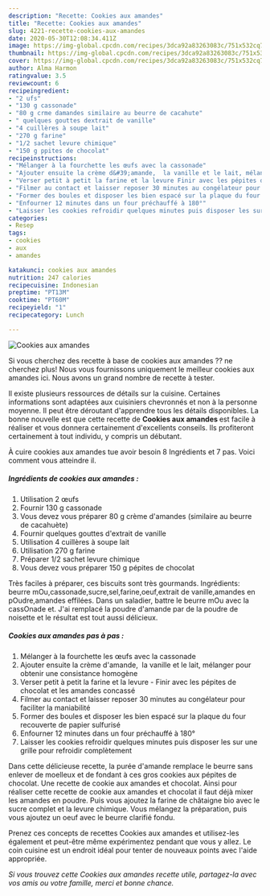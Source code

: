 ```yaml
---
description: "Recette: Cookies aux amandes"
title: "Recette: Cookies aux amandes"
slug: 4221-recette-cookies-aux-amandes
date: 2020-05-30T12:08:34.411Z
image: https://img-global.cpcdn.com/recipes/3dca92a83263083c/751x532cq70/cookies-aux-amandes-photo-principale-de-la-recette.jpg
thumbnail: https://img-global.cpcdn.com/recipes/3dca92a83263083c/751x532cq70/cookies-aux-amandes-photo-principale-de-la-recette.jpg
cover: https://img-global.cpcdn.com/recipes/3dca92a83263083c/751x532cq70/cookies-aux-amandes-photo-principale-de-la-recette.jpg
author: Alma Harmon
ratingvalue: 3.5
reviewcount: 6
recipeingredient:
- "2 ufs"
- "130 g cassonade"
- "80 g crme damandes similaire au beurre de cacahute"
- " quelques gouttes dextrait de vanille"
- "4 cuillères à soupe lait"
- "270 g farine"
- "1/2 sachet levure chimique"
- "150 g ppites de chocolat"
recipeinstructions:
- "Mélanger à la fourchette les œufs avec la cassonade"
- "Ajouter ensuite la crème d&#39;amande,  la vanille et le lait, mélanger pour obtenir une consistance homogène"
- "Verser petit à petit la farine et la levure Finir avec les pépites de chocolat et les amandes concassé"
- "Filmer au contact et laisser reposer 30 minutes au congélateur pour faciliter la maniabilité"
- "Former des boules et disposer les bien espacé sur la plaque du four recouverte de papier sulfurisé"
- "Enfourner 12 minutes dans un four préchauffé à 180°"
- "Laisser les cookies refroidir quelques minutes puis disposer les sur une grille pour refroidir complètement"
categories:
- Resep
tags:
- cookies
- aux
- amandes

katakunci: cookies aux amandes 
nutrition: 247 calories
recipecuisine: Indonesian
preptime: "PT13M"
cooktime: "PT60M"
recipeyield: "1"
recipecategory: Lunch

---
```



![Cookies aux amandes](https://img-global.cpcdn.com/recipes/3dca92a83263083c/751x532cq70/cookies-aux-amandes-photo-principale-de-la-recette.jpg)

Si vous cherchez des recette à base de cookies aux amandes ?? ne cherchez plus! Nous vous fournissons uniquement le meilleur cookies aux amandes ici. Nous avons un grand nombre de recette à tester.

Il existe plusieurs ressources de détails sur la cuisine. Certaines informations sont adaptées aux cuisiniers chevronnés et non à la personne moyenne. Il peut être déroutant d'apprendre tous les détails disponibles. La bonne nouvelle est que cette recette de <strong> Cookies aux amandes </strong> est facile à réaliser et vous donnera certainement d'excellents conseils. Ils profiteront certainement à tout individu, y compris un débutant.

<!--inarticleads1-->

À cuire cookies aux amandes tue avoir besoin 8 Ingrédients et 7 pas. Voici comment vous atteindre il.

##### Ingrédients de cookies aux amandes :

1. Utilisation 2 œufs
1. Fournir 130 g cassonade
1. Vous devez vous préparer 80 g crème d&#39;amandes (similaire au beurre de cacahuète)
1. Fournir  quelques gouttes d&#39;extrait de vanille
1. Utilisation 4 cuillères à soupe lait
1. Utilisation 270 g farine
1. Préparer 1/2 sachet levure chimique
1. Vous devez vous préparer 150 g pépites de chocolat


Très faciles à préparer, ces biscuits sont très gourmands. Ingrédients: beurre mOu,cassonade,sucre,sel,farine,oeuf,extrait de vanille,amandes en pOudre,amandes effilées. Dans un saladier, battre le beurre mOu avec la cassOnade et. J&#39;ai remplacé la poudre d&#39;amande par de la poudre de noisette et le résultat est tout aussi délicieux. 

<!--inarticleads2-->

##### Cookies aux amandes pas à pas :

1. Mélanger à la fourchette les œufs avec la cassonade
1. Ajouter ensuite la crème d&#39;amande,  la vanille et le lait, mélanger pour obtenir une consistance homogène
1. Verser petit à petit la farine et la levure - Finir avec les pépites de chocolat et les amandes concassé
1. Filmer au contact et laisser reposer 30 minutes au congélateur pour faciliter la maniabilité
1. Former des boules et disposer les bien espacé sur la plaque du four recouverte de papier sulfurisé
1. Enfourner 12 minutes dans un four préchauffé à 180°
1. Laisser les cookies refroidir quelques minutes puis disposer les sur une grille pour refroidir complètement


Dans cette délicieuse recette, la purée d&#39;amande remplace le beurre sans enlever de moelleux et de fondant à ces gros cookies aux pépites de chocolat. Une recette de cookie aux amandes et chocolat. Ainsi pour réaliser cette recette de cookie aux amandes et chocolat il faut déjà mixer les amandes en poudre. Puis vous ajoutez la farine de châtaigne bio avec le sucre complet et la levure chimique. Vous mélangez la préparation, puis vous ajoutez un oeuf avec le beurre clarifié fondu. 

<!--inarticleads1-->

<p>
Prenez ces concepts de recettes Cookies aux amandes et utilisez-les également et peut-être même expérimentez pendant que vous y allez. Le coin cuisine est un endroit idéal pour tenter de nouveaux points avec l'aide appropriée.
</p>

<p>
<i>Si vous trouvez cette Cookies aux amandes recette utile, partagez-la avec vos amis ou votre famille, merci et bonne chance.</i>
</p>
